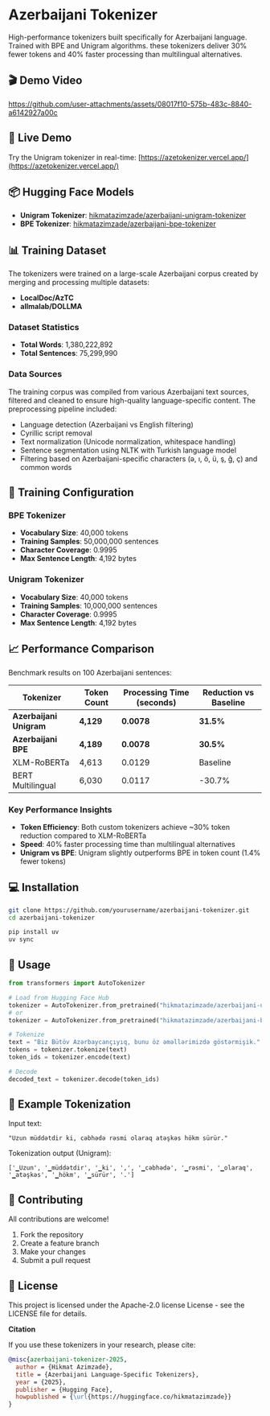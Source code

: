 # Azerbaijani Tokenizer

High-performance tokenizers built specifically for Azerbaijani language. 
Trained with BPE and Unigram algorithms. these tokenizers deliver 30% 
fewer tokens and 40% faster processing than multilingual alternatives.

## 🎬 Demo Video

https://github.com/user-attachments/assets/08017f10-575b-483c-8840-a6142927a00c

## 🎯 Live Demo

Try the Unigram tokenizer in real-time: [https://azetokenizer.vercel.app/](https://azetokenizer.vercel.app/)

## 📦 Hugging Face Models

- **Unigram Tokenizer**: [hikmatazimzade/azerbaijani-unigram-tokenizer](https://huggingface.co/hikmatazimzade/azerbaijani-unigram-tokenizer)
- **BPE Tokenizer**: [hikmatazimzade/azerbaijani-bpe-tokenizer](https://huggingface.co/hikmatazimzade/azerbaijani-bpe-tokenizer)

## 📊 Training Dataset

The tokenizers were trained on a large-scale Azerbaijani corpus created by merging and processing multiple datasets:
- **LocalDoc/AzTC**
- **allmalab/DOLLMA**

### Dataset Statistics
- **Total Words**: 1,380,222,892
- **Total Sentences**: 75,299,990

### Data Sources
The training corpus was compiled from various Azerbaijani text sources, filtered and cleaned to ensure high-quality language-specific content. The preprocessing pipeline included:
- Language detection (Azerbaijani vs English filtering)
- Cyrillic script removal
- Text normalization (Unicode normalization, whitespace handling)
- Sentence segmentation using NLTK with Turkish language model
- Filtering based on Azerbaijani-specific characters (ə, ı, ö, ü, ş, ğ, ç) and common words

## 🔧 Training Configuration

### BPE Tokenizer
- **Vocabulary Size**: 40,000 tokens
- **Training Samples**: 50,000,000 sentences
- **Character Coverage**: 0.9995
- **Max Sentence Length**: 4,192 bytes

### Unigram Tokenizer
- **Vocabulary Size**: 40,000 tokens
- **Training Samples**: 10,000,000 sentences
- **Character Coverage**: 0.9995
- **Max Sentence Length**: 4,192 bytes

## 📈 Performance Comparison

Benchmark results on 100 Azerbaijani sentences:

| Tokenizer | Token Count | Processing Time (seconds) | Reduction vs Baseline |
|-----------|------------|---------------------------|----------------------|
| **Azerbaijani Unigram** | **4,129** | **0.0078** | **31.5%** |
| **Azerbaijani BPE** | **4,189** | **0.0078** | **30.5%** |
| XLM-RoBERTa | 4,613 | 0.0129 | Baseline |
| BERT Multilingual | 6,030 | 0.0117 | -30.7% |

### Key Performance Insights
- **Token Efficiency**: Both custom tokenizers achieve ~30% token reduction compared to XLM-RoBERTa
- **Speed**: 40% faster processing time than multilingual alternatives
- **Unigram vs BPE**: Unigram slightly outperforms BPE in token count (1.4% fewer tokens)

## 💻 Installation

```bash
git clone https://github.com/yourusername/azerbaijani-tokenizer.git
cd azerbaijani-tokenizer

pip install uv
uv sync
```

## 🚀 Usage

```python
from transformers import AutoTokenizer

# Load from Hugging Face Hub
tokenizer = AutoTokenizer.from_pretrained("hikmatazimzade/azerbaijani-unigram-tokenizer")
# or
tokenizer = AutoTokenizer.from_pretrained("hikmatazimzade/azerbaijani-bpe-tokenizer")

# Tokenize
text = "Biz Bütöv Azərbaycançıyıq, bunu öz əməllərimizdə göstərmişik."
tokens = tokenizer.tokenize(text)
token_ids = tokenizer.encode(text)

# Decode
decoded_text = tokenizer.decode(token_ids)
```

## 📝 Example Tokenization

Input text:
```
"Uzun müddətdir ki, cəbhədə rəsmi olaraq atəşkəs hökm sürür."
```

Tokenization output (Unigram):
```
['▁Uzun', '▁müddətdir', '▁ki', ',', '▁cəbhədə', '▁rəsmi', '▁olaraq', '▁atəşkəs', '▁hökm', '▁sürür', '.']
```

## 🤝 Contributing

All contributions are welcome!

1. Fork the repository
2. Create a feature branch
3. Make your changes
4. Submit a pull request

## 📄 License

This project is licensed under the Apache-2.0 license License - see the LICENSE file for details.

**Citation**

If you use these tokenizers in your research, please cite:

```bibtex
@misc{azerbaijani-tokenizer-2025,
  author = {Hikmat Azimzade},
  title = {Azerbaijani Language-Specific Tokenizers},
  year = {2025},
  publisher = {Hugging Face},
  howpublished = {\url{https://huggingface.co/hikmatazimzade}}
}
```